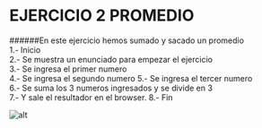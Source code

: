 # EJERCICIO 2 PROMEDIO  
######En este ejercicio hemos sumado y sacado un promedio  
1.- Inicio  
2.- Se muestra un enunciado para empezar el ejercicio  
3.- Se ingresa el primer numero  
4.- Se ingresa el segundo numero 
5.- Se ingresa el tercer numero  
6.- Se suma los 3 numeros ingresados y se divide en 3  
7.- Y sale el resultador en el browser.
8.- Fin

![alt](http://1.1m.yt/Ed81r7.jpg )